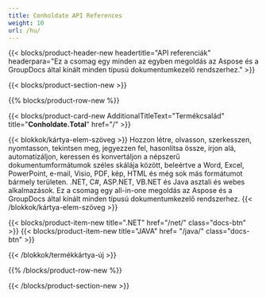 ```yaml
---
title: Conholdate API References
weight: 10
url: /hu/
---
```


{{< blocks/product-header-new headertitle="API referenciák" headerpara="Ez a csomag egy minden az egyben megoldás az Aspose és a GroupDocs által kínált minden típusú dokumentumkezelő rendszerhez." >}}

{{< blocks/product-section-new >}}

{{% blocks/product-row-new %}}

{{< blocks/product-card-new AdditionalTitleText="Termékcsalád" title="**Conholdate.Total**" href="/" >}}

{{< blokkok/kártya-elem-szöveg >}}
Hozzon létre, olvasson, szerkesszen, nyomtasson, tekintsen meg, jegyezzen fel, hasonlítsa össze, írjon alá, automatizáljon, keressen és konvertáljon a népszerű dokumentumformátumok széles skálája között, beleértve a Word, Excel, PowerPoint, e-mail, Visio, PDF, kép, HTML és még sok más formátumot bármely területen. .NET, C#, ASP.NET, VB.NET és Java asztali és webes alkalmazások. Ez a csomag egy all-in-one megoldás az Aspose és a GroupDocs által kínált minden típusú dokumentumkezelő rendszerhez.
{{< /blokkok/kártya-elem-szöveg >}}

{{< blocks/product-item-new title=".NET" href="/net/" class="docs-btn" >}} {{< blocks/product-item-new title="JAVA" href= "/java/" class="docs-btn" >}}

{{< /blokkok/termékkártya-új >}}

{{% /blocks/product-row-new %}}

{{< /blocks/product-section-new >}}